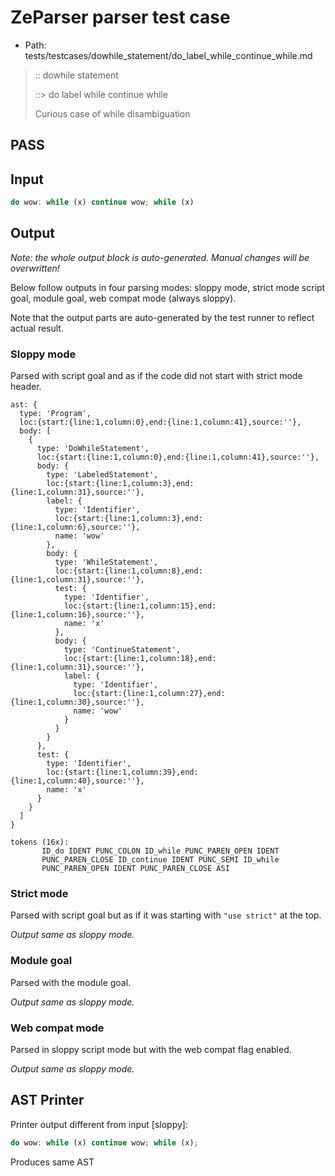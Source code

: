 # ZeParser parser test case

- Path: tests/testcases/dowhile_statement/do_label_while_continue_while.md

> :: dowhile statement
>
> ::> do label while continue while
>
> Curious case of while disambiguation

## PASS

## Input

`````js
do wow: while (x) continue wow; while (x)
`````

## Output

_Note: the whole output block is auto-generated. Manual changes will be overwritten!_

Below follow outputs in four parsing modes: sloppy mode, strict mode script goal, module goal, web compat mode (always sloppy).

Note that the output parts are auto-generated by the test runner to reflect actual result.

### Sloppy mode

Parsed with script goal and as if the code did not start with strict mode header.

`````
ast: {
  type: 'Program',
  loc:{start:{line:1,column:0},end:{line:1,column:41},source:''},
  body: [
    {
      type: 'DoWhileStatement',
      loc:{start:{line:1,column:0},end:{line:1,column:41},source:''},
      body: {
        type: 'LabeledStatement',
        loc:{start:{line:1,column:3},end:{line:1,column:31},source:''},
        label: {
          type: 'Identifier',
          loc:{start:{line:1,column:3},end:{line:1,column:6},source:''},
          name: 'wow'
        },
        body: {
          type: 'WhileStatement',
          loc:{start:{line:1,column:8},end:{line:1,column:31},source:''},
          test: {
            type: 'Identifier',
            loc:{start:{line:1,column:15},end:{line:1,column:16},source:''},
            name: 'x'
          },
          body: {
            type: 'ContinueStatement',
            loc:{start:{line:1,column:18},end:{line:1,column:31},source:''},
            label: {
              type: 'Identifier',
              loc:{start:{line:1,column:27},end:{line:1,column:30},source:''},
              name: 'wow'
            }
          }
        }
      },
      test: {
        type: 'Identifier',
        loc:{start:{line:1,column:39},end:{line:1,column:40},source:''},
        name: 'x'
      }
    }
  ]
}

tokens (16x):
       ID_do IDENT PUNC_COLON ID_while PUNC_PAREN_OPEN IDENT
       PUNC_PAREN_CLOSE ID_continue IDENT PUNC_SEMI ID_while
       PUNC_PAREN_OPEN IDENT PUNC_PAREN_CLOSE ASI
`````

### Strict mode

Parsed with script goal but as if it was starting with `"use strict"` at the top.

_Output same as sloppy mode._

### Module goal

Parsed with the module goal.

_Output same as sloppy mode._

### Web compat mode

Parsed in sloppy script mode but with the web compat flag enabled.

_Output same as sloppy mode._

## AST Printer

Printer output different from input [sloppy]:

````js
do wow: while (x) continue wow; while (x);
````

Produces same AST
